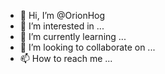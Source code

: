 - 👋 Hi, I’m @OrionHog
- 👀 I’m interested in ...
- 🌱 I’m currently learning ...
- 💞️ I’m looking to collaborate on ...
- 📫 How to reach me ...

<!---
OrionHog/OrionHog is a ✨ special ✨ repository because its `README.md` (this file) appears on your GitHub profile.
You can click the Preview link to take a look at your changes.
--->
